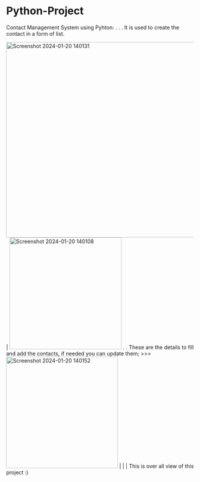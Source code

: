 # Python-Project

Contact Management System using Pyhton:
.
.
.
It is used to create the contact in a form of list.
>>>
<img width="526" alt="Screenshot 2024-01-20 140131" src="https://github.com/UdayKiranReddyuk/Python-Project/assets/112466237/29e63371-3f45-4ef9-9078-e636524796e9">
|
<img width="301" alt="Screenshot 2024-01-20 140108" src="https://github.com/UdayKiranReddyuk/Python-Project/assets/112466237/fc11aab7-39a2-4a2e-8bf1-7c9fe0eedb17">
.
.
These are the details to fill and add the contacts, if needed you can update them;
>>>
<img width="300" alt="Screenshot 2024-01-20 140152" src="https://github.com/UdayKiranReddyuk/Python-Project/assets/112466237/d8e9c29a-933c-4cd1-b529-df8f191c90df">
|
|
|
This is over all view of this project :)




